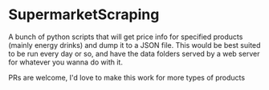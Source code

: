 # SupermarketScraping
A bunch of python scripts that will get price info for specified products (mainly energy drinks) and dump it to a JSON file. This would be best suited to be run every day or so, and have the data folders served by a web server for whatever you wanna do with it.

PRs are welcome, I'd love to make this work for more types of products
